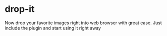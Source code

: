 drop-it
=======

Now drop your favorite images right into web browser with great ease. Just include the plugin and start using it right away
